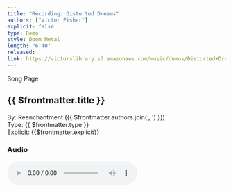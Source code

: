 ```yaml
---
title: "Recording: Distorted Dreams"
authors: ["Victor Fisher"]
explicit: false
type: Demo  
style: Doom Metal
length: "6:40"
released:
link: https://victorslibrary.s3.amazonaws.com/music/demos/Distorted+Dreams.mp3
---
```


<g-link to="/song/distorted-dreams">Song Page</g-link>

## {{ $frontmatter.title }}

By: <g-link to="/band/reenchantment">Reenchantment</g-link> ({{ $frontmatter.authors.join(', ') }})  
Type: {{ $frontmatter.type }}  
Explicit: {{$frontmatter.explicit}}

### Audio

<audio controls controlsList="nodownload">
  <source :src="$frontmatter.link" type="audio/mpeg">
Your browser does not support the audio element.
</audio>
